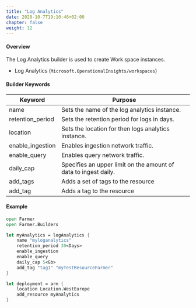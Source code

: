 ```yaml
---
title: "Log Analytics"
date: 2020-10-7T19:10:46+02:00
chapter: false
weight: 12
---
```


#### Overview

The Log Analytics builder is used to create Work space instances.

- Log Analytics (`Microsoft.OperationalInsights/workspaces`)

#### Builder Keywords

| Keyword          | Purpose                                                         |
| ---------------- | --------------------------------------------------------------- |
| name             | Sets the name of the log analytics instance.                    |
| retention_period | Sets the retention period for logs in days.                     |
| location         | Sets the location for then logs analytics instance.             |
| enable_ingestion | Enables ingestion network traffic.                              |
| enable_query     | Enables query network traffic.                                  |
| daily_cap        | Specifies an upper limit on the amount of data to ingest daily. |
| add_tags         | Adds a set of tags to the resource                              |
| add_tag          | Adds a tag to the resource                                      |

#### Example

```fsharp
open Farmer
open Farmer.Builders

let myAnalytics = logAnalytics {
    name "myloganalytics"
    retention_period 30<Days>
    enable_ingestion
    enable_query
    daily_cap 5<Gb>
    add_tag "tag1" "myTestResourceFarmer"
}

let deployment = arm {
    location Location.WestEurope
    add_resource myAnalytics
}
```
